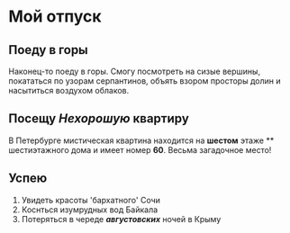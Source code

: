 # Мой отпуск

## Поеду в горы
Наконец-то поеду в горы. Смогу посмотреть на сизые вершины, покататься по узорам серпантинов, объять взором просторы долин и насытиться воздухом облаков.


## Посещу **_Нехорошую_ квартиру**
В Петербурге мистическая квартина находится на **шестом** этаже ** шестиэтажного дома и имеет номер **60**. Весьма загадочное место!



## Успею
1. Увидеть красоты 'бархатного' Сочи
2. Коснться изумрудных вод Байкала 
3. Потеряться в череде **_августовских_** ночей в Крыму
